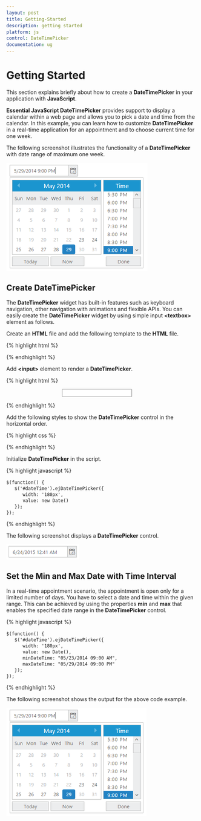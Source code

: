 ```yaml
---
layout: post
title: Getting-Started
description: getting started
platform: js
control: DateTimePicker
documentation: ug
---
```


# Getting Started

This section explains briefly about how to create a **DateTimePicker** in your application with **JavaScript**.

**Essential JavaScript DateTimePicker** provides support to display a calendar within a web page and allows you to pick a date and time from the calendar. In this example, you can learn how to customize **DateTimePicker** in a real-time application for an appointment and to choose current time for one week. 

The following screenshot illustrates the functionality of a **DateTimePicker** with date range of maximum one week.



![](/js/DateTimePicker/Getting-Started_images/Getting-Started_img1.png)

## Create DateTimePicker 

The **DateTimePicker** widget has built-in features such as keyboard navigation, other navigation with animations and flexible APIs. You can easily create the **DateTimePicker** widget by using simple input **&lt;textbox&gt;** element as follows.

Create an **HTML** file and add the following template to the **HTML** file.



{% highlight html %}

<!DOCTYPE html>
<html>
   <head>
      <meta name="viewport" content="width=device-width, initial-scale=1.0" charset="utf-8" />
      <!-- Style sheet for default theme (flat azure) -->
      <link href="http://cdn.syncfusion.com/{{ site.releaseversion }}/js/web/flat-azure/ej.web.all.min.css" rel="stylesheet" />
      <!--Scripts-->
      <script src="http://cdn.syncfusion.com/js/assets/external/jquery-1.10.2.min.js"> </script>
      <script src="http://cdn.syncfusion.com/js/assets/external/jquery.easing.1.3.min.js"> </script>
      <script src="http://cdn.syncfusion.com/{{ site.releaseversion }}/js/web/ej.web.all.min.js"></script>
      <!--Add custom scripts here -->
   </head>
   <body>
      <!-- add DateTimePicker element here -->
   </body>
</html>

{% endhighlight %}



Add **&lt;input&gt;** element to render a **DateTimePicker**.



{% highlight html %}

<div class="content-container-fluid">
   <div class="row">
      <div class="cols-sample-area">
         <div class="frame">
            <div class="control">
               <input type="text" id="dateTime" />
            </div>
         </div>
      </div>
   </div>
</div>

{% endhighlight %}



Add the following styles to show the **DateTimePicker** control in the horizontal order.



{% highlight css %}

<style type="text/css" class="cssStyles">
   .control {
         margin: 0 auto;
         width: 210px;
   }
</style>

{% endhighlight %}



Initialize **DateTimePicker** in the script.



{% highlight javascript %}

    $(function() {
       $('#dateTime').ejDateTimePicker({
          width: '180px',
          value: new Date()
       });
    });

{% endhighlight %}



The following screenshot displays a **DateTimePicker** control.

![](/js/DateTimePicker/Getting-Started_images/Getting-Started_img2.png)

## Set the Min and Max Date with Time Interval

In a real-time appointment scenario, the appointment is open only for a limited number of days. You have to select a date and time within the given range. This can be achieved by using the properties **min** and **max** that enables the specified date range in the **DateTimePicker** control.

{% highlight javascript %}

    $(function() {
       $('#dateTime').ejDateTimePicker({
          width: '180px',
          value: new Date(),
          minDateTime: "05/23/2014 09:00 AM",
          maxDateTime: "05/29/2014 09:00 PM"
       });
    });

{% endhighlight %}



The following screenshot shows the output for the above code example.

![](/js/DateTimePicker/Getting-Started_images/Getting-Started_img3.png)

